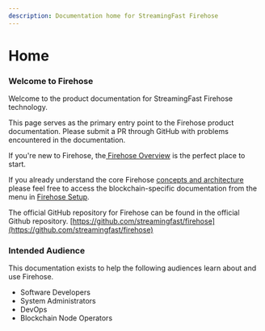 ```yaml
---
description: Documentation home for StreamingFast Firehose
---
```


# Home

### Welcome to Firehose&#x20;

Welcome to the product documentation for StreamingFast Firehose technology.&#x20;

This page serves as the primary entry point to the Firehose product documentation. Please submit a PR through GitHub with problems encountered in the documentation.

If you're new to Firehose, the[ Firehose Overview](\_index/firehose-overview.md) is the perfect place to start.&#x20;

If you already understand the core Firehose [concepts and architecture](concepts/) please feel free to access the blockchain-specific documentation from the menu in [Firehose Setup](integrate/firehose-setup.md).&#x20;

The official GitHub repository for Firehose can be found in the official Github repository. [https://github.com/streamingfast/firehose](https://github.com/streamingfast/firehose)

### Intended Audience&#x20;

This documentation exists to help the following audiences learn about and use Firehose.

* Software Developers&#x20;
* System Administrators
* DevOps
* Blockchain Node Operators
